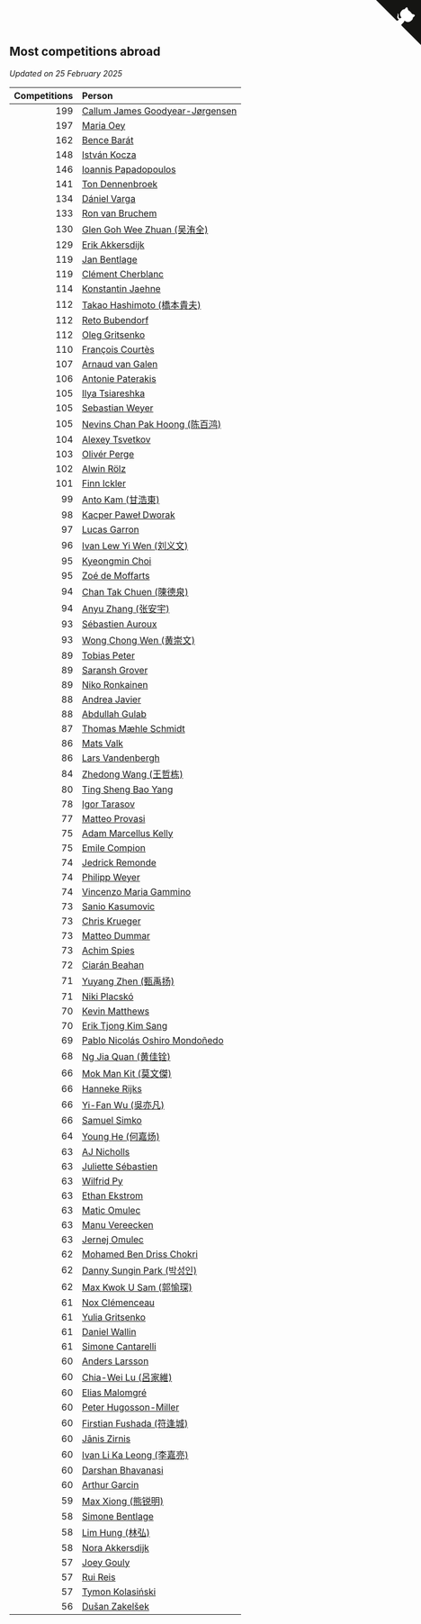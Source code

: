 ## Most competitions abroad

*Updated on 25 February 2025*

| Competitions | Person |
| ---: | :--- |
| 199 | [Callum James Goodyear-Jørgensen](https://www.worldcubeassociation.org/persons/2012GOOD02) |
| 197 | [Maria Oey](https://www.worldcubeassociation.org/persons/2007OEYM01) |
| 162 | [Bence Barát](https://www.worldcubeassociation.org/persons/2008BARA01) |
| 148 | [István Kocza](https://www.worldcubeassociation.org/persons/2005KOCZ01) |
| 146 | [Ioannis Papadopoulos](https://www.worldcubeassociation.org/persons/2013PAPA01) |
| 141 | [Ton Dennenbroek](https://www.worldcubeassociation.org/persons/2003DENN01) |
| 134 | [Dániel Varga](https://www.worldcubeassociation.org/persons/2008VARG01) |
| 133 | [Ron van Bruchem](https://www.worldcubeassociation.org/persons/2003BRUC01) |
| 130 | [Glen Goh Wee Zhuan (吴洧全)](https://www.worldcubeassociation.org/persons/2015ZHUA01) |
| 129 | [Erik Akkersdijk](https://www.worldcubeassociation.org/persons/2005AKKE01) |
| 119 | [Jan Bentlage](https://www.worldcubeassociation.org/persons/2010BENT01) |
| 119 | [Clément Cherblanc](https://www.worldcubeassociation.org/persons/2014CHER05) |
| 114 | [Konstantin Jaehne](https://www.worldcubeassociation.org/persons/2015JAEH01) |
| 112 | [Takao Hashimoto (橋本貴夫)](https://www.worldcubeassociation.org/persons/2007HASH01) |
| 112 | [Reto Bubendorf](https://www.worldcubeassociation.org/persons/2012BUBE01) |
| 112 | [Oleg Gritsenko](https://www.worldcubeassociation.org/persons/2011GRIT01) |
| 110 | [François Courtès](https://www.worldcubeassociation.org/persons/2008COUR01) |
| 107 | [Arnaud van Galen](https://www.worldcubeassociation.org/persons/2006GALE01) |
| 106 | [Antonie Paterakis](https://www.worldcubeassociation.org/persons/2012PATE01) |
| 105 | [Ilya Tsiareshka](https://www.worldcubeassociation.org/persons/2012TERE01) |
| 105 | [Sebastian Weyer](https://www.worldcubeassociation.org/persons/2010WEYE02) |
| 105 | [Nevins Chan Pak Hoong (陈百鸿)](https://www.worldcubeassociation.org/persons/2010CHAN20) |
| 104 | [Alexey Tsvetkov](https://www.worldcubeassociation.org/persons/2017TSVE02) |
| 103 | [Olivér Perge](https://www.worldcubeassociation.org/persons/2007PERG01) |
| 102 | [Alwin Rölz](https://www.worldcubeassociation.org/persons/2016ROLZ01) |
| 101 | [Finn Ickler](https://www.worldcubeassociation.org/persons/2012ICKL01) |
| 99 | [Anto Kam (甘浩東)](https://www.worldcubeassociation.org/persons/2017TUNG13) |
| 98 | [Kacper Paweł Dworak](https://www.worldcubeassociation.org/persons/2020DWOR01) |
| 97 | [Lucas Garron](https://www.worldcubeassociation.org/persons/2006GARR01) |
| 96 | [Ivan Lew Yi Wen (刘义文)](https://www.worldcubeassociation.org/persons/2012WENI01) |
| 95 | [Kyeongmin Choi](https://www.worldcubeassociation.org/persons/2017CHOI07) |
| 95 | [Zoé de Moffarts](https://www.worldcubeassociation.org/persons/2010MOFF02) |
| 94 | [Chan Tak Chuen (陳德泉)](https://www.worldcubeassociation.org/persons/2007CHUE01) |
| 94 | [Anyu Zhang (张安宇)](https://www.worldcubeassociation.org/persons/2012ZHAN08) |
| 93 | [Sébastien Auroux](https://www.worldcubeassociation.org/persons/2008AURO01) |
| 93 | [Wong Chong Wen (黄崇文)](https://www.worldcubeassociation.org/persons/2014WENW01) |
| 89 | [Tobias Peter](https://www.worldcubeassociation.org/persons/2014PETE03) |
| 89 | [Saransh Grover](https://www.worldcubeassociation.org/persons/2014GROV01) |
| 89 | [Niko Ronkainen](https://www.worldcubeassociation.org/persons/2010RONK01) |
| 88 | [Andrea Javier](https://www.worldcubeassociation.org/persons/2010JAVI01) |
| 88 | [Abdullah Gulab](https://www.worldcubeassociation.org/persons/2014GULA02) |
| 87 | [Thomas Mæhle Schmidt](https://www.worldcubeassociation.org/persons/2013SCHM02) |
| 86 | [Mats Valk](https://www.worldcubeassociation.org/persons/2007VALK01) |
| 86 | [Lars Vandenbergh](https://www.worldcubeassociation.org/persons/2003VAND01) |
| 84 | [Zhedong Wang (王哲栋)](https://www.worldcubeassociation.org/persons/2015WANG83) |
| 80 | [Ting Sheng Bao Yang](https://www.worldcubeassociation.org/persons/2008BAOY01) |
| 78 | [Igor Tarasov](https://www.worldcubeassociation.org/persons/2016TARA04) |
| 77 | [Matteo Provasi](https://www.worldcubeassociation.org/persons/2009PROV01) |
| 75 | [Adam Marcellus Kelly](https://www.worldcubeassociation.org/persons/2016KELL10) |
| 75 | [Emile Compion](https://www.worldcubeassociation.org/persons/2007COMP01) |
| 74 | [Jedrick Remonde](https://www.worldcubeassociation.org/persons/2008REMO01) |
| 74 | [Philipp Weyer](https://www.worldcubeassociation.org/persons/2010WEYE01) |
| 74 | [Vincenzo Maria Gammino](https://www.worldcubeassociation.org/persons/2016GAMM01) |
| 73 | [Sanio Kasumovic](https://www.worldcubeassociation.org/persons/2009KASU01) |
| 73 | [Chris Krueger](https://www.worldcubeassociation.org/persons/2006KRUE01) |
| 73 | [Matteo Dummar](https://www.worldcubeassociation.org/persons/2017DUMM01) |
| 73 | [Achim Spies](https://www.worldcubeassociation.org/persons/2021SPIE01) |
| 72 | [Ciarán Beahan](https://www.worldcubeassociation.org/persons/2012BEAH01) |
| 71 | [Yuyang Zhen (甄禹扬)](https://www.worldcubeassociation.org/persons/2013ZHEN11) |
| 71 | [Niki Placskó](https://www.worldcubeassociation.org/persons/2008PLAC01) |
| 70 | [Kevin Matthews](https://www.worldcubeassociation.org/persons/2010MATT02) |
| 70 | [Erik Tjong Kim Sang](https://www.worldcubeassociation.org/persons/2018SANG01) |
| 69 | [Pablo Nicolás Oshiro Mondoñedo](https://www.worldcubeassociation.org/persons/2010MOND01) |
| 68 | [Ng Jia Quan (黄佳铨)](https://www.worldcubeassociation.org/persons/2015QUAN03) |
| 66 | [Mok Man Kit (莫文傑)](https://www.worldcubeassociation.org/persons/2009KITM01) |
| 66 | [Hanneke Rijks](https://www.worldcubeassociation.org/persons/2008RIJK01) |
| 66 | [Yi-Fan Wu (吳亦凡)](https://www.worldcubeassociation.org/persons/2010WUIF01) |
| 66 | [Samuel Simko](https://www.worldcubeassociation.org/persons/2016SIMK01) |
| 64 | [Young He (何嘉炀)](https://www.worldcubeassociation.org/persons/2014HEYO01) |
| 63 | [AJ Nicholls](https://www.worldcubeassociation.org/persons/2015NICH04) |
| 63 | [Juliette Sébastien](https://www.worldcubeassociation.org/persons/2014SEBA01) |
| 63 | [Wilfrid Py](https://www.worldcubeassociation.org/persons/2016PYWI01) |
| 63 | [Ethan Ekstrom](https://www.worldcubeassociation.org/persons/2018EKST01) |
| 63 | [Matic Omulec](https://www.worldcubeassociation.org/persons/2010OMUL02) |
| 63 | [Manu Vereecken](https://www.worldcubeassociation.org/persons/2010VERE01) |
| 63 | [Jernej Omulec](https://www.worldcubeassociation.org/persons/2010OMUL01) |
| 62 | [Mohamed Ben Driss Chokri](https://www.worldcubeassociation.org/persons/2015CHOK01) |
| 62 | [Danny Sungin Park (박성인)](https://www.worldcubeassociation.org/persons/2015PARK13) |
| 62 | [Max Kwok U Sam (郭愉琛)](https://www.worldcubeassociation.org/persons/2018SAMK01) |
| 61 | [Nox Clémenceau](https://www.worldcubeassociation.org/persons/2015CLEM03) |
| 61 | [Yulia Gritsenko](https://www.worldcubeassociation.org/persons/2012SIDO01) |
| 61 | [Daniel Wallin](https://www.worldcubeassociation.org/persons/2013WALL03) |
| 61 | [Simone Cantarelli](https://www.worldcubeassociation.org/persons/2012CANT02) |
| 60 | [Anders Larsson](https://www.worldcubeassociation.org/persons/2003LARS01) |
| 60 | [Chia-Wei Lu (呂家維)](https://www.worldcubeassociation.org/persons/2007LUCH01) |
| 60 | [Elias Malomgré](https://www.worldcubeassociation.org/persons/2017MALO02) |
| 60 | [Peter Hugosson-Miller](https://www.worldcubeassociation.org/persons/2021HUGO01) |
| 60 | [Firstian Fushada (符逢城)](https://www.worldcubeassociation.org/persons/2015FUSH01) |
| 60 | [Jānis Zirnis](https://www.worldcubeassociation.org/persons/2013ZIRN01) |
| 60 | [Ivan Li Ka Leong (李嘉亮)](https://www.worldcubeassociation.org/persons/2015LEON02) |
| 60 | [Darshan Bhavanasi](https://www.worldcubeassociation.org/persons/2022BHAV01) |
| 60 | [Arthur Garcin](https://www.worldcubeassociation.org/persons/2014GARC27) |
| 59 | [Max Xiong (熊锐明)](https://www.worldcubeassociation.org/persons/2015XION03) |
| 58 | [Simone Bentlage](https://www.worldcubeassociation.org/persons/2014OHLE01) |
| 58 | [Lim Hung (林弘)](https://www.worldcubeassociation.org/persons/2016HUNG08) |
| 58 | [Nora Akkersdijk](https://www.worldcubeassociation.org/persons/2009CHRI03) |
| 57 | [Joey Gouly](https://www.worldcubeassociation.org/persons/2007GOUL01) |
| 57 | [Rui Reis](https://www.worldcubeassociation.org/persons/2015REIS02) |
| 57 | [Tymon Kolasiński](https://www.worldcubeassociation.org/persons/2016KOLA02) |
| 56 | [Dušan Zakelšek](https://www.worldcubeassociation.org/persons/2012ZAKE02) |


<a href="https://github.com/jonatanklosko/wca_statistics" class="github-corner" aria-label="View source on Github"><svg width="80" height="80" viewBox="0 0 250 250" style="fill:#151513; color:#fff; position: absolute; top: 0; border: 0; right: 0;" aria-hidden="true"><path d="M0,0 L115,115 L130,115 L142,142 L250,250 L250,0 Z"></path><path d="M128.3,109.0 C113.8,99.7 119.0,89.6 119.0,89.6 C122.0,82.7 120.5,78.6 120.5,78.6 C119.2,72.0 123.4,76.3 123.4,76.3 C127.3,80.9 125.5,87.3 125.5,87.3 C122.9,97.6 130.6,101.9 134.4,103.2" fill="currentColor" style="transform-origin: 130px 106px;" class="octo-arm"></path><path d="M115.0,115.0 C114.9,115.1 118.7,116.5 119.8,115.4 L133.7,101.6 C136.9,99.2 139.9,98.4 142.2,98.6 C133.8,88.0 127.5,74.4 143.8,58.0 C148.5,53.4 154.0,51.2 159.7,51.0 C160.3,49.4 163.2,43.6 171.4,40.1 C171.4,40.1 176.1,42.5 178.8,56.2 C183.1,58.6 187.2,61.8 190.9,65.4 C194.5,69.0 197.7,73.2 200.1,77.6 C213.8,80.2 216.3,84.9 216.3,84.9 C212.7,93.1 206.9,96.0 205.4,96.6 C205.1,102.4 203.0,107.8 198.3,112.5 C181.9,128.9 168.3,122.5 157.7,114.1 C157.9,116.9 156.7,120.9 152.7,124.9 L141.0,136.5 C139.8,137.7 141.6,141.9 141.8,141.8 Z" fill="currentColor" class="octo-body"></path></svg></a><style>.github-corner:hover .octo-arm{animation:octocat-wave 560ms ease-in-out}@keyframes octocat-wave{0%,100%{transform:rotate(0)}20%,60%{transform:rotate(-25deg)}40%,80%{transform:rotate(10deg)}}@media (max-width:500px){.github-corner:hover .octo-arm{animation:none}.github-corner .octo-arm{animation:octocat-wave 560ms ease-in-out}}</style>
